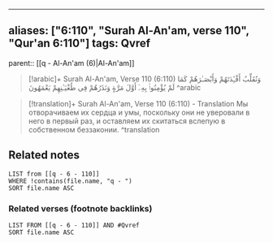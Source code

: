 
---
aliases: ["6:110", "Surah Al-An'am, verse 110", "Qur'an 6:110"]
tags: Qvref
---

parent:: [[q - Al-An'am (6)|Al-An'am]]

> [!arabic]+ Surah Al-An'am, Verse 110 (6:110)
> <span class="quran-arabic">وَنُقَلِّبُ أَفْـِٔدَتَهُمْ وَأَبْصَـٰرَهُمْ كَمَا لَمْ يُؤْمِنُوا۟ بِهِۦٓ أَوَّلَ مَرَّةٍ وَنَذَرُهُمْ فِى طُغْيَـٰنِهِمْ يَعْمَهُونَ</span>
^arabic

> [!translation]+ Surah Al-An'am, Verse 110 (6:110) - Translation
> Мы отворачиваем их сердца и умы, поскольку они не уверовали в него в первый раз, и оставляем их скитаться вслепую в собственном беззаконии.
^translation



## Related notes
```dataview
LIST from [[q - 6 - 110]]
WHERE !contains(file.name, "q - ")
SORT file.name ASC
```

### Related verses (footnote backlinks)
```dataview
LIST FROM [[q - 6 - 110]] AND #Qvref
SORT file.name ASC
```

